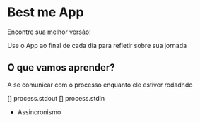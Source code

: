 # Best me App

Encontre sua melhor versão!

Use o App ao final de cada dia para refletir sobre sua jornada

## O que vamos aprender?

A se comunicar com o processo enquanto ele estiver rodadndo

[] process.stdout
[] process.stdin

* Assincronismo